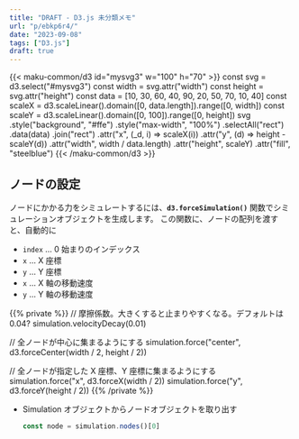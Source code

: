 ```yaml
---
title: "DRAFT - D3.js 未分類メモ"
url: "p/ebkp6r4/"
date: "2023-09-08"
tags: ["D3.js"]
draft: true
---
```


{{< maku-common/d3 id="mysvg3" w="100" h="70" >}}
const svg = d3.select("#mysvg3")
const width = svg.attr("width")
const height = svg.attr("height")
const data = [10, 30, 60, 40, 90, 20, 50, 70, 10, 40]
const scaleX = d3.scaleLinear().domain([0, data.length]).range([0, width])
const scaleY = d3.scaleLinear().domain([0, 100]).range([0, height])
svg
  .style("background", "#ffe")
  .style("max-width", "100%")
  .selectAll("rect")
  .data(data)
  .join("rect")
  .attr("x", (_d, i) => scaleX(i))
  .attr("y", (d) => height - scaleY(d))
  .attr("width", width / data.length)
  .attr("height", scaleY)
  .attr("fill", "steelblue")
{{< /maku-common/d3 >}}


ノードの設定
----

ノードにかかる力をシミュレートするには、__`d3.forceSimulation()`__ 関数でシミュレーションオブジェクトを生成します。
この関数に、ノードの配列を渡すと、自動的に

- `index` ... 0 始まりのインデックス
- `x` ... X 座標
- `y` ... Y 座標
- `x` ... X 軸の移動速度
- `y` ... Y 軸の移動速度

{{% private %}}
// 摩擦係数。大きくすると止まりやすくなる。デフォルトは 0.04?
simulation.velocityDecay(0.01)

// 全ノードが中心に集まるようにする
simulation.force("center", d3.forceCenter(width / 2, height / 2))

// 全ノードが指定した X 座標、Y 座標に集まるようにする
simulation.force("x", d3.forceX(width / 2))
simulation.force("y", d3.forceY(height / 2))
{{% /private %}}


- Simulation オブジェクトからノードオブジェクトを取り出す
  ```js
  const node = simulation.nodes()[0]
  ```

